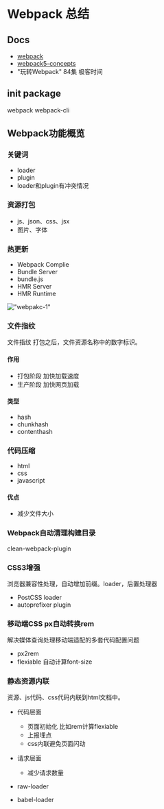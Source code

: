 # Webpack 总结

## Docs
- [webpack](https://webpack.docschina.org/)
- [webpack5-concepts](https://webpack.docschina.org/concepts/)
- "玩转Webpack" 84集 极客时间

## init package
webpack
webpack-cli


## Webpack功能概览

### 关键词
- loader
- plugin
- loader和plugin有冲突情况

### 资源打包
- js、json、css、jsx
- 图片、字体

### 热更新
- Webpack Complie
- Bundle Server
- bundle.js
- HMR Server
- HMR Runtime

!["webpakc-1"](/img/docs/webpack/webpack-1.png "webpack-1")

### 文件指纹
文件指纹 打包之后，文件资源名称中的数字标识。

#### 作用
- 打包阶段 加快加载速度
- 生产阶段 加快网页加载

#### 类型
- hash
- chunkhash
- contenthash
### 代码压缩
- html
- css
- javascript

#### 优点
- 减少文件大小

### Webpack自动清理构建目录
clean-webpack-plugin

### CSS3增强
浏览器兼容性处理，自动增加前缀。loader，后置处理器
- PostCSS loader
- autoprefixer plugin

### 移动端CSS px自动转换rem
解决媒体查询处理移动端适配的多套代码配置问题
- px2rem
- flexiable 自动计算font-size

### 静态资源内联
资源、js代码、css代码内联到html文档中。

- 代码层面 
    - 页面初始化 比如rem计算flexiable
    - 上报埋点
    - css内联避免页面闪动
- 请求层面
    - 减少请求数量

- raw-loader
- babel-loader